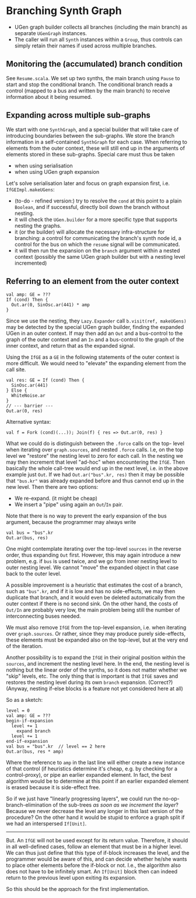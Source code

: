 # Branching Synth Graph

- UGen graph builder collects all branches (including the main branch)
  as separate `UGenGraph` instances.
- The caller will run all `Synth` instances within a `Group`, thus 
  controls can simply retain their names if used across multiple 
  branches.

## Monitoring the (accumulated) branch condition

See `Resume.scala`. We set up two synths, the main branch using
`Pause` to start and stop the conditional branch. The conditional
branch reads a control (mapped to a bus and written by the main
branch) to receive information about it being resumed.

## Expanding across multiple sub-graphs

We start with one `SynthGraph`, and a special builder that will take
care of introducing boundaries between the sub-graphs. We store
the branch information in a self-contained `SynthGraph` for each
case. When referring to elements from the outer context, these
will still end up in the arguments of elements stored in these
sub-graphs. Special care must thus be taken

- when using serialisation
- when using UGen graph expansion

Let's solve serialisation later and focus on graph expansion first,
i.e. `IfGEImpl.makeUGens`:

- (to-do - refined version:) try to resolve the `cond` at
  this point to a plain `Boolean`, and if successful, directly
  boil down the branch without nesting. 
- it will check the `UGen.builder` for a more specific type that 
  supports nesting the graphs.
- it (or the builder) will allocate the necessary infra-structure
  for branching: a control for communicating the branch's synth
  node id, a control for the bus on which the `resume` signal will
  be communicated.
- it will then run the expansion on the `branch` argument within
  a nested context (possibly the same UGen graph builder but with
  a nesting level incremented)

## Referring to an element from the outer context

    val amp: GE = ???
    If (cond) Then {
      Out.ar(0, SinOsc.ar(441) * amp
    }
    
Since we use the nesting, they `Lazy.Expander` call
`b.visit(ref, makeUGens)` may be detected by the special UGen
graph builder, finding the expanded UGen in an outer context.
If may then add an `Out` and a bus-control to the graph of the
outer context and an `In` and a bus-control to the graph of the
inner context, and return that as the expanded signal.

Using the `IfGE` as a `GE` in the following statements of the outer
context is more difficult. We would need to "elevate" the expanding
element from the call site.
 
    val res: GE = If (cond) Then {
      SinOsc.ar(441)
    } Else {
      WhiteNoise.ar
    }
    // --- barrier ---
    Out.ar(0, res)

Alternative syntax:

    val f = Fork (cond)(...)); Join(f) { res => Out.ar(0, res) }

What we could do is distinguish between the `.force` calls on the top-
level when iterating over `graph.sources`, and nested `.force` calls.
I.e, on the top level we "restore" the nesting level to zero for each
call. In the nesting we may then increment that level "ad-hoc" when
encountering the `IfGE`. Then basically the whole call-tree would
end up in the next level, i.e. in the above example just `Out`. If
we had `Out.ar("bus".kr, res)` then it may be possible that 
`"bus.kr"` was already expanded before and thus cannot end up in the
new level. Then there are two options:

- We re-expand. (it might be cheap)
- We insert a "pipe" using again an `Out`/`In` pair.
 
Note that there is no way to prevent the early expansion of the bus
argument, because the programmer may always write

    val bus = "bus".kr
    Out.ar(bus, res)
    
One might contemplate iterating over the top-level `sources` in the
reverse order, thus expanding `Out` first. However, this may again
introduce a new problem, e.g. if `bus` is used twice, and we go
from inner nesting level to outer nesting level. We cannot "move"
the expanded object in that case back to the outer level.

A possible improvement is a heuristic that estimates the cost of a
branch, such as `"bus".kr`, and if it is low and has no side-effects,
we may then duplicate that branch, and it would even be deleted
automatically from the outer context if there is no second sink.
On the other hand, the costs of `Out/In` are probably very low, the
main problem being still the number of interconnecting buses needed.

We must also remove `IfGE` from the top-level expansion, i.e. when
iterating over `graph.sources`. Or rather, since they may produce
purely side-effects, these elements must be expanded also on the 
top-level, but at the very end of the iteration.

Another possibility is to expand the `IfGE` in their original position
within the `sources`, and increment the nesting level here. In the 
end, the nesting level is nothing but the linear order of the synths,
so it does not matter whether we "skip" levels, etc. The only thing
that is important is that `IfGE` saves and restores the nesting level
during its own `branch` expansion. (Correct?) (Anyway, nesting
if-else blocks is a feature not yet considered here at all)

So as a sketch:

    level = 0
    val amp: GE = ???
    begin-if-expansion
      level += 1
        expand branch
      level += 1
    end-if-expansion
    val bus = "bus".kr  // level == 2 here
    Out.ar(bus, res * amp)

Where the reference to `amp` in the last line will either create
a new instance of that control (if heuristics determine it's cheap,
e.g. by checking for a control-proxy), or pipe an earlier expanded
element. In fact, the best algorithm would be to determine at this
point if an earlier expanded element is erased because it is
side-effect free.

So if we just have "linearly progressing layers", we could run the
no-op-branch-elimination of the sub-trees
_as soon as we increment the layer_? Because we never decrease the
level any longer in this last version of the procedure? On the other
hand it would be stupid to enforce a graph split if we had an
interspersed `If[Unit]`.

--------------

But. An `IfGE` will not be used except for its return value.
Therefore, it should in all well-defined cases, follow an element
that must be in a higher level. We can thus just define that this
type of if-block increases the level, and the programmer would be
aware of this, and can decide whether he/she wants to place other
elements before the if-block or not. I.e., the algorithm also does
not have to be infinitely smart. An `If[Unit]` block then can
indeed return to the previous level upon exiting its expansion.

So this should be the approach for the first implementation.